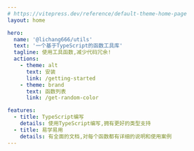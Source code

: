 ```yaml
---
# https://vitepress.dev/reference/default-theme-home-page
layout: home

hero:
  name: '@lichang666/utils'
  text: '一个基于TypeScript的函数工具库'
  tagline: 使用工具函数,减少代码冗余!
  actions:
    - theme: alt
      text: 安装
      link: /getting-started
    - theme: brand
      text: 函数列表
      link: /get-random-color

features:
  - title: TypeScript编写
    details: 使用TypeScript编写,拥有更好的类型支持
  - title: 易学易用
    details: 有全面的文档,对每个函数都有详细的说明和使用案例
---
```

